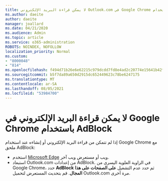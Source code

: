 ```yaml
---
title: لا يمكن قراءة البريد الإلكتروني Outlook.com في Google Chrome باستخدام AdBlock
ms.author: daeite
author: daeite
manager: joallard
ms.date: 04/21/2020
ms.audience: Admin
ms.topic: article
ms.service: o365-administration
ROBOTS: NOINDEX, NOFOLLOW
localization_priority: Normal
ms.custom:
- "8000048"
- "814"
ms.openlocfilehash: f494d71b26e6e62215c979dcdd7fd8e4ad2c20774e15641b42f1f6208eaa2922
ms.sourcegitcommit: b5f7da89a650d2915dc652449623c78be6247175
ms.translationtype: MT
ms.contentlocale: ar-SA
ms.lasthandoff: 08/05/2021
ms.locfileid: "53984700"
---
```

# <a name="cant-read-email-in-google-chrome-with-adblock"></a>لا يمكن قراءة البريد الإلكتروني في Google Chrome باستخدام AdBlock

إذا لم تتمكن من قراءة البريد الإلكتروني أو إنشاءه عند استخدام Google Chrome مع ملحق AdBlock:

- استخدم [Microsoft Edge](https://go.microsoft.com/fwlink/p/?linkid=2001503&amp;clcid=0x409) ويب أو مستعرض ويب آخر.
- استبعاد Outlook.com من إعدادات AdBlock. في الزاوية العلوية اليسرى من Google Chrome، حدد **AdBlock** ثم حدد عدم التشغيل **على الصفحات على هذا المجال**. قم بتحديث المستعرض لتحميل Outlook.com مرة أخرى.